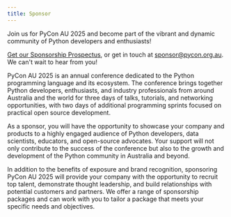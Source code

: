 ```yaml
---
title: Sponsor
---
```


Join us for PyCon AU 2025 and become part of the vibrant and dynamic community of Python developers and enthusiasts!

[Get our Sponsorship Prospectus](/files/Sponsor%20PyCon%20AU%202025%20-%20Prospectus%20v2.pdf), or get in touch at sponsor@pycon.org.au. We can't wait to hear from you!

PyCon AU 2025 is an annual conference dedicated to the Python programming language and its ecosystem. The conference brings together Python developers, enthusiasts, and industry professionals from around Australia and the world for three days of talks, tutorials, and networking opportunities, with two days of additional programming sprints focused on practical open source development.

As a sponsor, you will have the opportunity to showcase your company and products to a highly engaged audience of Python developers, data scientists, educators, and open-source advocates. Your support will not only contribute to the success of the conference but also to the growth and development of the Python community in Australia and beyond.

In addition to the benefits of exposure and brand recognition, sponsoring PyCon AU 2025 will provide your company with the opportunity to recruit top talent, demonstrate thought leadership, and build relationships with potential customers and partners. We offer a range of sponsorship packages and can work with you to tailor a package that meets your specific needs and objectives.
